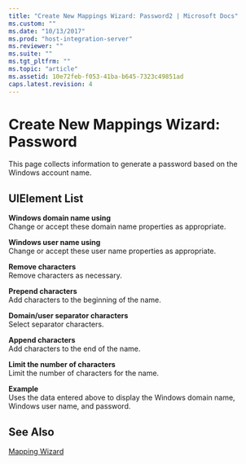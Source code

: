 ```yaml
---
title: "Create New Mappings Wizard: Password2 | Microsoft Docs"
ms.custom: ""
ms.date: "10/13/2017"
ms.prod: "host-integration-server"
ms.reviewer: ""
ms.suite: ""
ms.tgt_pltfrm: ""
ms.topic: "article"
ms.assetid: 10e72feb-f053-41ba-b645-7323c49851ad
caps.latest.revision: 4
---
```

# Create New Mappings Wizard: Password
This page collects information to generate a password based on the Windows account name.  
  
## UIElement List  
 **Windows domain name using**  
 Change or accept these domain name properties as appropriate.  
  
 **Windows user name using**  
 Change or accept these user name properties as appropriate.  
  
 **Remove characters**  
 Remove characters as necessary.  
  
 **Prepend characters**  
 Add characters to the beginning of the name.  
  
 **Domain/user separator characters**  
 Select separator characters.  
  
 **Append characters**  
 Add characters to the end of the name.  
  
 **Limit the number of characters**  
 Limit the number of characters for the name.  
  
 **Example**  
 Uses the data entered above to display the Windows domain name, Windows user name, and password.  
  
## See Also  
 [Mapping Wizard](../core/mapping-wizard.md)